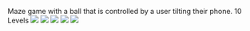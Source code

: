 Maze game with a ball that is controlled by a user tilting their phone.
10 Levels
![](screenshots/1.png)
![](screenshots/2.png)
![](screenshots/3.png)
![](screenshots/4.png)
![](screenshots/5.png)